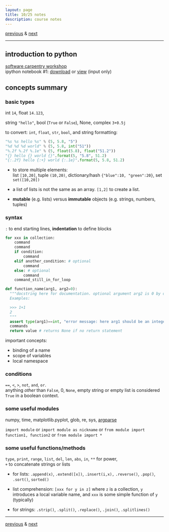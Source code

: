 ```yaml
---
layout: page
title: 10/25 notes
description: course notes
---
```

[previous](notes1020.html) & [next](notes1027.html)

---

<!-- ## homework -->

## introduction to python

[software carpentry workshop](http://swcarpentry.github.io/python-novice-inflammation/)  
ipython notebook #1: [download](../assets/iPythonNotebooks/swcarpentry1.ipynb)
or [view](https://github.com/cecileane/computingtools/blob/gh-pages/assets/iPythonNotebooks/swcarpentry1.ipynb) (input only)

## concepts summary

### basic types

int `14`, float `14.123`,
<!--
32 bits: 1 (sign) + 8 (exponent) + 23 (mantissa = fraction)
64 bits: 1 (sign) + 11(exponent) + 52 (mantissa)
-->
string `"hello"`, bool (`True` or `False`), None,
complex `3+0.5j`

to convert: `int`, `float`, `str`, `bool`, and string formatting:

```python
"%s %s hello %s" % (5, 5.8, "5")
"%d %d %d world" % (5, 5.8, int("51"))
"%.2f %.2f %.1e" % (5, float(5.8), float("51.2"))
"{} hello {} world {}".format(5, "5.8", 51.2)
"{:.2f} hello {:+} world {:.1e}".format(5, 5.8, 51.2)
```

- to store multiple elements:  
  list `[10,20]`, tuple `(10,20)`,
  dictionary/hash `{"blue":10, "green":20}`, set `set([10,20])`

- a list of lists is not the same as an array. `[1,2]` to create a list.
- **mutable** (e.g. lists) versus **immutable** objects (e.g. strings, numbers, tuples)

### syntax

`:` to end starting lines, **indentation** to define blocks

```python
for xxx in collection:
    command
    command
    if condition:
        command
    elif another_condition: # optional
        command
    else: # optional
        command
    command_still_in_for_loop
```

```python
def function_name(arg1, arg2=0):
  """docstring here for documentation. optional argument arg2 is 0 by default.
  Examples:

  >>> 1+1
  2
  """
  assert type(arg1)==int, "error message: here arg1 should be an integer"
  commands
  return value # returns None if no return statement
```

important concepts:

- binding of a name
- scope of variables
- local namespace

### conditions

`==`, `<`, `>`, `not`, `and`, `or`.  
anything *other* than `False`, 0, `None`, empty string or empty list
is considered `True` in a boolean context.

### some useful modules

numpy, time, matplotlib.pyplot, glob, re, sys,
[argparse](https://docs.python.org/dev/howto/argparse.html)

`import module` or `import module as nickname` or
`from module import function1, function2` or
`from module import *`

### some useful functions/methods

`type`, `print`, `range`, `list`, `del`,
`len`, `abs`, `in`, `**` for power,  
`+` to concatenate strings or lists

- for lists: `.append(x)`, `.extend([x])`, `.insert(i,x),`
  `.reverse()`, `.pop()`, `.sort()`, `sorted()`


- list comprehension: `[xxx for y in z]` where `z` is a collection,
  `y` introduces a local variable name, and `xxx` is some
  simple function of `y` (typically)

- for strings: `.strip()`, `.split()`, `.replace()`, `.join()`,
  `.splitlines()`

---
[previous](notes1020.html) & [next](notes1027.html)
